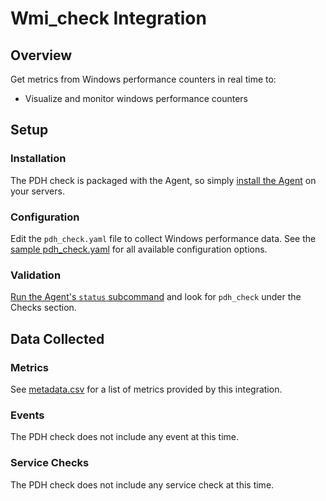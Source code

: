 # Wmi_check Integration

## Overview

Get metrics from Windows performance counters in real time to:

* Visualize and monitor windows performance counters

## Setup
### Installation

The PDH check is packaged with the Agent, so simply [install the Agent](https://app.datadoghq.com/account/settings#agent) on your servers.

### Configuration

Edit the `pdh_check.yaml` file to collect Windows performance data. See the [sample pdh_check.yaml](https://github.com/DataDog/integrations-core/blob/master/pdh_check/conf.yaml.example) for all available configuration options.

### Validation

[Run the Agent's `status` subcommand](https://docs.datadoghq.com/agent/faq/agent-commands/#agent-status-and-information) and look for `pdh_check` under the Checks section.

## Data Collected
### Metrics
See [metadata.csv](https://github.com/DataDog/integrations-core/blob/master/pdh_check/metadata.csv) for a list of metrics provided by this integration.

### Events
The PDH check does not include any event at this time.

### Service Checks
The PDH check does not include any service check at this time.
